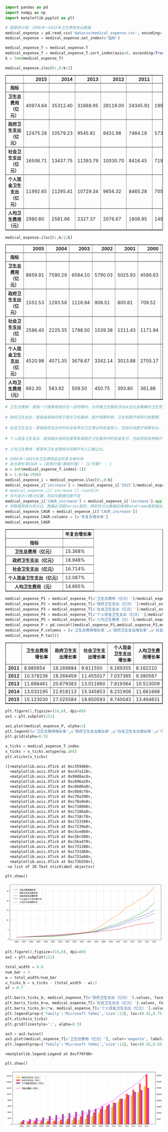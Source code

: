 

```python
import pandas as pd
import numpy as np
import matplotlib.pyplot as plt
```


```python
# 国家统计局：1996年～2015年卫生费用支出数据
medical_expense = pd.read_csv('datacsv/medical_expense.csv', encoding='gbk')
medical_expense = medical_expense.set_index(u'指标')
```


```python
medical_expense_T = medical_expense.T
medical_expense_T = medical_expense_T.sort_index(axis=0, ascending=True)
k = len(medical_expense_T)
```


```python
medical_expense.iloc[0:,0:k/2]
```




<div>

<table border="1" class="dataframe">
  <thead>
    <tr style="text-align: right;">
      <th></th>
      <th>2015</th>
      <th>2014</th>
      <th>2013</th>
      <th>2012</th>
      <th>2011</th>
      <th>2010</th>
      <th>2009</th>
      <th>2008</th>
      <th>2007</th>
      <th>2006</th>
    </tr>
    <tr>
      <th>指标</th>
      <th></th>
      <th></th>
      <th></th>
      <th></th>
      <th></th>
      <th></th>
      <th></th>
      <th></th>
      <th></th>
      <th></th>
    </tr>
  </thead>
  <tbody>
    <tr>
      <th>卫生总费用（亿元）</th>
      <td>40974.64</td>
      <td>35312.40</td>
      <td>31668.95</td>
      <td>28119.00</td>
      <td>24345.91</td>
      <td>19980.39</td>
      <td>17541.92</td>
      <td>14535.40</td>
      <td>11573.97</td>
      <td>9843.34</td>
    </tr>
    <tr>
      <th>政府卫生支出（亿元）</th>
      <td>12475.28</td>
      <td>10579.23</td>
      <td>9545.81</td>
      <td>8431.98</td>
      <td>7464.18</td>
      <td>5732.49</td>
      <td>4816.26</td>
      <td>3593.94</td>
      <td>2581.58</td>
      <td>1778.86</td>
    </tr>
    <tr>
      <th>社会卫生支出（亿元）</th>
      <td>16506.71</td>
      <td>13437.75</td>
      <td>11393.79</td>
      <td>10030.70</td>
      <td>8416.45</td>
      <td>7196.61</td>
      <td>6154.49</td>
      <td>5065.60</td>
      <td>3893.72</td>
      <td>3210.92</td>
    </tr>
    <tr>
      <th>个人现金卫生支出（亿元）</th>
      <td>11992.65</td>
      <td>11295.41</td>
      <td>10729.34</td>
      <td>9656.32</td>
      <td>8465.28</td>
      <td>7051.29</td>
      <td>6571.16</td>
      <td>5875.86</td>
      <td>5098.66</td>
      <td>4853.56</td>
    </tr>
    <tr>
      <th>人均卫生费用（元）</th>
      <td>2980.80</td>
      <td>2581.66</td>
      <td>2327.37</td>
      <td>2076.67</td>
      <td>1806.95</td>
      <td>1490.06</td>
      <td>1314.26</td>
      <td>1094.52</td>
      <td>875.96</td>
      <td>748.84</td>
    </tr>
  </tbody>
</table>
</div>




```python
medical_expense.iloc[0:,k/2:k]
```




<div>

<table border="1" class="dataframe">
  <thead>
    <tr style="text-align: right;">
      <th></th>
      <th>2005</th>
      <th>2004</th>
      <th>2003</th>
      <th>2002</th>
      <th>2001</th>
      <th>2000</th>
      <th>1999</th>
      <th>1998</th>
      <th>1997</th>
      <th>1996</th>
    </tr>
    <tr>
      <th>指标</th>
      <th></th>
      <th></th>
      <th></th>
      <th></th>
      <th></th>
      <th></th>
      <th></th>
      <th></th>
      <th></th>
      <th></th>
    </tr>
  </thead>
  <tbody>
    <tr>
      <th>卫生总费用（亿元）</th>
      <td>8659.91</td>
      <td>7590.29</td>
      <td>6584.10</td>
      <td>5790.03</td>
      <td>5025.93</td>
      <td>4586.63</td>
      <td>4047.50</td>
      <td>3678.72</td>
      <td>3196.71</td>
      <td>2709.42</td>
    </tr>
    <tr>
      <th>政府卫生支出（亿元）</th>
      <td>1552.53</td>
      <td>1293.58</td>
      <td>1116.94</td>
      <td>908.51</td>
      <td>800.61</td>
      <td>709.52</td>
      <td>640.96</td>
      <td>590.06</td>
      <td>523.56</td>
      <td>461.61</td>
    </tr>
    <tr>
      <th>社会卫生支出（亿元）</th>
      <td>2586.40</td>
      <td>2225.35</td>
      <td>1788.50</td>
      <td>1539.38</td>
      <td>1211.43</td>
      <td>1171.94</td>
      <td>1145.99</td>
      <td>1071.03</td>
      <td>984.06</td>
      <td>875.66</td>
    </tr>
    <tr>
      <th>个人现金卫生支出（亿元）</th>
      <td>4520.98</td>
      <td>4071.35</td>
      <td>3678.67</td>
      <td>3342.14</td>
      <td>3013.88</td>
      <td>2705.17</td>
      <td>2260.55</td>
      <td>2017.63</td>
      <td>1689.09</td>
      <td>1372.15</td>
    </tr>
    <tr>
      <th>人均卫生费用（元）</th>
      <td>662.30</td>
      <td>583.92</td>
      <td>509.50</td>
      <td>450.75</td>
      <td>393.80</td>
      <td>361.88</td>
      <td>321.78</td>
      <td>294.86</td>
      <td>258.58</td>
      <td>221.38</td>
    </tr>
  </tbody>
</table>
</div>




```python
# 卫生总费用：是指一个国家或地区在一定时期内，为开展卫生服务活动从全社会筹集的卫生资源的货币总额，按来源法核算。它反映一定经济条件下，政府、社会和居民个人对卫生保健的重视程度和费用负担水平，以及卫生筹资模式的主要特征和卫生筹资的公平性合理性。

# 政府卫生支出：是指各级政府用于医疗卫生服务、医疗保障补助、卫生和医疗保险行政管理、人口与计划生育事务支出等各项事业的经费。

# 社会卫生支出：是指政府支出外的社会各界对卫生事业的资金投入。包括社会医疗保障支出、商业健康保险费、社会办医支出、社会捐赠援助、行政事业性收费收入等。

# 个人现金卫生支出：是指城乡居民在接受各类医疗卫生服务时的现金支付，包括享受各种医疗保险制度的居民就医时自付的费用。可分为城镇居民、农村居民个人现金卫生支出，反映城乡居民医疗卫生费用的负担程度。

# 人均卫生费用：即某年卫生总费用与同期平均人口数之比。
```


```python
# 1996年～2015年卫生费用支出的复合增长率
# 复合增长率CAGR =（现有价值/基础价值）^（1/年数） - 1
a = int(medical_expense_T.index[-1])
b = 1.0/(a-1996)
medical_expense_i = medical_expense.iloc[0:,0:k]
medical_expense_i['increase'] = (medical_expense_i['2015']/medical_expense_i['1996'])**b-1
# medical_expense_i[['increase']].round(3)
# 仅为显示小数点位数，而实际数据位数不变
medical_expense_i['CAGR_increase'] = medical_expense_i['increase'].apply(lambda x: format(x, '.3%'))
# 将数值转换为百分比，数据必须是Series类型，得到百分比数据后再用DataFrame类型输出即可：data[['w']]
medical_expense_CAGR = medical_expense_i[['CAGR_increase']]
medical_expense_CAGR.columns = [u'年复合增长率']
medical_expense_CAGR
```




<div>

<table border="1" class="dataframe">
  <thead>
    <tr style="text-align: right;">
      <th></th>
      <th>年复合增长率</th>
    </tr>
    <tr>
      <th>指标</th>
      <th></th>
    </tr>
  </thead>
  <tbody>
    <tr>
      <th>卫生总费用（亿元）</th>
      <td>15.368%</td>
    </tr>
    <tr>
      <th>政府卫生支出（亿元）</th>
      <td>18.948%</td>
    </tr>
    <tr>
      <th>社会卫生支出（亿元）</th>
      <td>16.714%</td>
    </tr>
    <tr>
      <th>个人现金卫生支出（亿元）</th>
      <td>12.087%</td>
    </tr>
    <tr>
      <th>人均卫生费用（元）</th>
      <td>14.665%</td>
    </tr>
  </tbody>
</table>
</div>




```python
medical_expense_P1 = medical_expense_T[u'卫生总费用（亿元）']/medical_expense_T.iloc[0:1,0].values
medical_expense_P2 = medical_expense_T[u'政府卫生支出（亿元）']/medical_expense_T.iloc[0:1,1].values
medical_expense_P3 = medical_expense_T[u'社会卫生支出（亿元）']/medical_expense_T.iloc[0:1,2].values
medical_expense_P4 = medical_expense_T[u'个人现金卫生支出（亿元）']/medical_expense_T.iloc[0:1,3].values
medical_expense_P5 = medical_expense_T[u'人均卫生费用（元）']/medical_expense_T.iloc[0:1,4].values
medical_expense_P = pd.concat([medical_expense_P1,medical_expense_P2,medical_expense_P3,medical_expense_P4,medical_expense_P5], axis=1)
medical_expense_P.columns = [u'卫生总费用增长率',u'政府卫生支出增长率',u'社会卫生支出增长率',u'个人现金卫生支出增长率',u'人均卫生费用增长率']
medical_expense_P.tail()
```




<div>

<table border="1" class="dataframe">
  <thead>
    <tr style="text-align: right;">
      <th></th>
      <th>卫生总费用增长率</th>
      <th>政府卫生支出增长率</th>
      <th>社会卫生支出增长率</th>
      <th>个人现金卫生支出增长率</th>
      <th>人均卫生费用增长率</th>
    </tr>
  </thead>
  <tbody>
    <tr>
      <th>2011</th>
      <td>8.985654</td>
      <td>16.169884</td>
      <td>9.611550</td>
      <td>6.169355</td>
      <td>8.162210</td>
    </tr>
    <tr>
      <th>2012</th>
      <td>10.378236</td>
      <td>18.266459</td>
      <td>11.455017</td>
      <td>7.037365</td>
      <td>9.380567</td>
    </tr>
    <tr>
      <th>2013</th>
      <td>11.688461</td>
      <td>20.679383</td>
      <td>13.011660</td>
      <td>7.819364</td>
      <td>10.513009</td>
    </tr>
    <tr>
      <th>2014</th>
      <td>13.033195</td>
      <td>22.918113</td>
      <td>15.345853</td>
      <td>8.231906</td>
      <td>11.661668</td>
    </tr>
    <tr>
      <th>2015</th>
      <td>15.123030</td>
      <td>27.025584</td>
      <td>18.850593</td>
      <td>8.740043</td>
      <td>13.464631</td>
    </tr>
  </tbody>
</table>
</div>




```python
plt.figure(1,figsize=(16,6), dpi=80)
ax1 = plt.subplot(111)
```


```python
ax1.plot(medical_expense_P, alpha=1)
plt.legend((u'卫生总费用增长率',u'政府卫生支出增长率',u'社会卫生支出增长率',u'个人现金卫生支出增长率',u'人均卫生费用增长率'), prop={'family':'Microsoft YaHei','size':12}, loc=(0.02,0.65))
plt.grid(alpha=0.5)
```


```python
x_ticks = medical_expense_T.index
x_ticks = x_ticks.astype(np.int)
plt.xticks(x_ticks)
```




    ([<matplotlib.axis.XTick at 0xc559d68>,
      <matplotlib.axis.XTick at 0xc47a128>,
      <matplotlib.axis.XTick at 0x99d8ac8>,
      <matplotlib.axis.XTick at 0xc696a20>,
      <matplotlib.axis.XTick at 0xc6b06a0>,
      <matplotlib.axis.XTick at 0xc6b0cf8>,
      <matplotlib.axis.XTick at 0xc70a390>,
      <matplotlib.axis.XTick at 0xc70a9e8>,
      <matplotlib.axis.XTick at 0xc718048>,
      <matplotlib.axis.XTick at 0xc7186a0>,
      <matplotlib.axis.XTick at 0xc718cf8>,
      <matplotlib.axis.XTick at 0xc723390>,
      <matplotlib.axis.XTick at 0xc7239e8>,
      <matplotlib.axis.XTick at 0xc5ce0b8>,
      <matplotlib.axis.XTick at 0xc5bc588>,
      <matplotlib.axis.XTick at 0xc5ba470>,
      <matplotlib.axis.XTick at 0xc731208>,
      <matplotlib.axis.XTick at 0xc731860>,
      <matplotlib.axis.XTick at 0xc731eb8>,
      <matplotlib.axis.XTick at 0xc73b550>],
     <a list of 20 Text xticklabel objects>)




```python
plt.show()
```


![png](output_11_0.png)



```python
plt.figure(2,figsize=(16,6), dpi=80)
ax2 = plt.subplot(111)
```


```python
total_width = 0.8
num_bar = 3
w = total_width/num_bar
x_ticks_b = x_ticks - (total_width - w)/2
af = 0.7
```


```python
plt.bar(x_ticks_b, medical_expense_T[u'政府卫生支出（亿元）'].values, facecolor='orange', width=w, label=u'政府卫生支出（亿元）', alpha=af)
plt.bar(x_ticks_b+w, medical_expense_T[u'社会卫生支出（亿元）'].values, facecolor='red', width=w, label=u'社会卫生支出（亿元）', alpha=af)
plt.bar(x_ticks_b+2*w, medical_expense_T[u'个人现金卫生支出（亿元）'].values, facecolor='purple', width=w, label=u'个人现金卫生支出（亿元）', alpha=af)
plt.legend(prop={'family':'Microsoft YaHei','size':12}, loc=(0.02,0.75))
plt.xticks(x_ticks)
plt.grid(linestyle=':', alpha=0.5)
```


```python
ax3 = ax2.twinx()
ax3.plot(medical_expense_T[u'卫生总费用（亿元）'], color='magenta', label=u'卫生总费用（亿元）', alpha=1)
plt.legend(prop={'family':'Microsoft YaHei','size':12}, loc=(0.02,0.65))
```




    <matplotlib.legend.Legend at 0xcf76fd0>




```python
plt.show()
```


![png](output_16_0.png)

